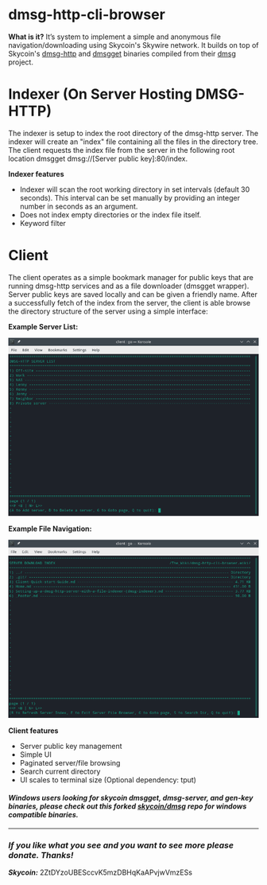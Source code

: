 # dmsg-http-cli-browser


**What is it?**
It’s system to implement a simple and anonymous file navigation/downloading using Skycoin's Skywire network. It builds on top of Skycoin's [dmsg-http](https://github.com/skycoin/dmsg/tree/master/examples/dmsgget/dmsg-example-http-server) and [dmsgget](https://github.com/skycoin/dmsg/blob/master/docs/dmsgget.md) binaries compiled from their [dmsg](https://github.com/skycoin/dmsg) project.


# Indexer (On Server Hosting DMSG-HTTP)
The indexer is setup to index the root directory of the dmsg-http server. The indexer will create an "index" file containing all the files in the directory tree.
The client requests the index file from the server in the following root location dmsgget dmsg://[Server public key]:80/index.


**Indexer features**
- Indexer will scan the root working directory in set intervals (default 30 seconds). This interval can be set manually by providing an integer number in seconds as an argument.
- Does not index empty directories or the index file itself.
- Keyword filter

# Client
The client operates as a simple bookmark manager for public keys that are running dmsg-http services and as a file downloader (dmsgget wrapper). Server public keys are saved locally and can be given a friendly name. After a successfully fetch of the index from the server, the client is able browse the directory structure of the server using a simple interface:

**Example Server List:**

![Server List Example](https://github.com/ThatOneRuffian/dmsg-http-cli-browser/blob/master/README_files/wiki/server_list.png?raw=true)


**Example File Navigation:**

![Server Download Index Example](https://github.com/ThatOneRuffian/dmsg-http-cli-browser/blob/master/README_files/readme_fig1.png?raw=true)


**Client features**
- Server public key management
- Simple UI
- Paginated server/file browsing
- Search current directory
- UI scales to terminal size (Optional dependency: tput)

#### ***Windows users looking for skycoin dmsgget, dmsg-server, and gen-key binaries, please check out this forked [skycoin/dmsg](https://github.com/ThatOneRuffian/dmsg/releases) repo for windows compatible binaries.***
---
### ***If you like what you see and you want to see more please donate. Thanks!***

***Skycoin:*** 2ZtDYzoUBESccvK5mzDBHqKaAPvjwVmzESs
